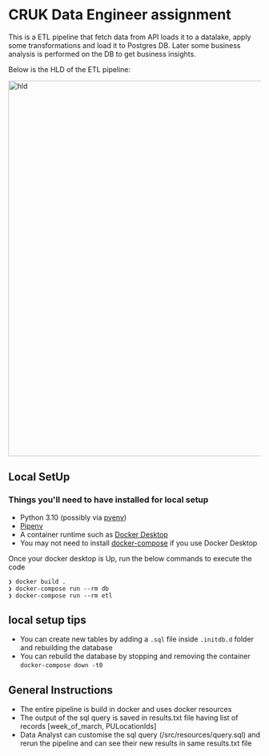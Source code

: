 # CRUK Data Engineer assignment
This is a ETL pipeline that fetch data from API loads it to a datalake, apply some transformations and load it to Postgres DB. Later some business analysis is performed on the DB to get business insights.


Below is the HLD of the ETL pipeline:

<img width="750" alt="hld" src="https://github.com/manojsairam008/Taxi-Rides-ETL/assets/139365266/8986b72c-8119-4c45-a10f-fe160fe8f039">


## Local SetUp

### Things you'll need to have installed for local setup

* Python 3.10 (possibly via [pyenv](https://github.com/pyenv/pyenv))
* [Pipenv](https://pipenv.pypa.io/en/latest/)
* A container runtime such as [Docker Desktop](https://www.docker.com/products/docker-desktop/)
* You may not need to install [docker-compose](https://github.com/docker/compose/releases) if you use Docker Desktop

Once your docker desktop is Up, run the below commands to execute the code
```
❯ docker build .
❯ docker-compose run --rm db
❯ docker-compose run --rm etl
```

## local setup tips

- You can create new tables by adding a `.sql` file inside `.initdb.d` folder and rebuilding the database
- You can rebuild the database by stopping and removing the container `docker-compose down -t0`

## General Instructions

- The entire pipeline is build in docker and uses docker resources
- The output of the sql query is saved in results.txt file having list of records [week_of_march, PULocationIds] 
- Data Analyst can customise the sql query (/src/resources/query.sql) and rerun the pipeline and can see their new results in same results.txt file
